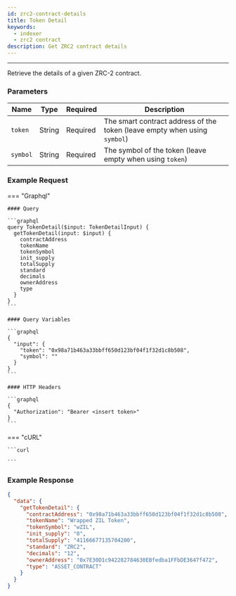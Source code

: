 ```yaml
---
id: zrc2-contract-details
title: Token Detail
keywords:
  - indexer
  - zrc2 contract
description: Get ZRC2 contract details
---
```


---

Retrieve the details of a given ZRC-2 contract.

### Parameters

| Name     | Type   | Required | Description                                                               |
| -------- | ------ | -------- | ------------------------------------------------------------------------- |
| `token`  | String | Required | The smart contract address of the token (leave empty when using `symbol`) |
| `symbol` | String | Required | The symbol of the token (leave empty when using `token`)                  |

### Example Request

=== "Graphql"

    #### Query

    ```graphql
    query TokenDetail($input: TokenDetailInput) {
      getTokenDetail(input: $input) {
        contractAddress
        tokenName
        tokenSymbol
        init_supply
        totalSupply
        standard
        decimals
        ownerAddress
        type
      }
    }
    ```

    #### Query Variables

    ```graphql
    {
      "input": {
        "token": "0x98a71b463a33bbff650d123bf04f1f32d1c8b508",
        "symbol": ""
      }
    }
    ```

    #### HTTP Headers

    ```graphql
    {
      "Authorization": "Bearer <insert token>"
    }
    ```

=== "cURL"

    ```curl

    ```

### Example Response

```json
{
  "data": {
    "getTokenDetail": {
      "contractAddress": "0x98a71b463a33bbff650d123bf04f1f32d1c8b508",
      "tokenName": "Wrapped ZIL Token",
      "tokenSymbol": "wZIL",
      "init_supply": "0",
      "totalSupply": "41166677135704200",
      "standard": "ZRC2",
      "decimals": "12",
      "ownerAddress": "0x7E30D1c942282784630EBfedba1FFbDE3647f472",
      "type": "ASSET_CONTRACT"
    }
  }
}
```
